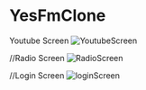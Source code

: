 ﻿# YesFmClone
 Youtube Screen
![YoutubeScreen](https://github.com/TheekshanaBuddhika/YesFmClone/assets/124680474/bfb20017-f7fd-44fe-94a4-9746c23373df)

//Radio Screen
![RadioScreen](https://github.com/TheekshanaBuddhika/YesFmClone/assets/124680474/b8bdf51e-123f-41a1-8fdd-a3b02539fc00)

//Login Screen
![loginScreen](https://github.com/TheekshanaBuddhika/YesFmClone/assets/124680474/484b5eae-1cef-4151-9d7b-c6ae3c27477a)
